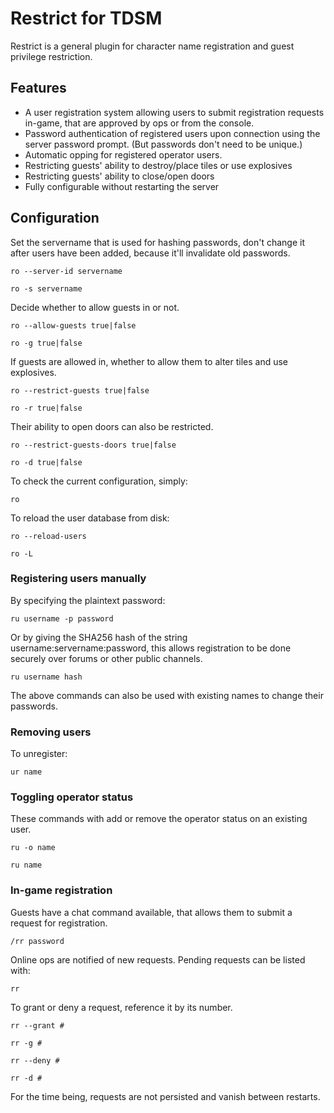 Restrict for TDSM
=================
Restrict is a general plugin for character name registration and guest
privilege restriction.

Features
--------
 + A user registration system allowing users to submit registration
   requests in-game, that are approved by ops or from the console.
 + Password authentication of registered users upon connection using
   the server password prompt. (But passwords don't need to be unique.)
 + Automatic opping for registered operator users.
 + Restricting guests' ability to destroy/place tiles or use explosives
 + Restricting guests' ability to close/open doors
 + Fully configurable without restarting the server

Configuration
-------------

Set the servername that is used for hashing passwords, don't change it
after users have been added, because it'll invalidate old passwords.

`ro --server-id servername`

`ro -s servername`

Decide whether to allow guests in or not.

`ro --allow-guests true|false`

`ro -g true|false`

If guests are allowed in, whether to allow them to alter tiles and use
explosives.

`ro --restrict-guests true|false`

`ro -r true|false`

Their ability to open doors can also be restricted.

`ro --restrict-guests-doors true|false`

`ro -d true|false`

To check the current configuration, simply:

`ro`

To reload the user database from disk:

`ro --reload-users`

`ro -L`

### Registering users manually

By specifying the plaintext password:

`ru username -p password`

Or by giving the SHA256 hash of the string username:servername:password,
this allows registration to be done securely over forums or other public
channels.

`ru username hash`

The above commands can also be used with existing names to change their
passwords.

### Removing users

To unregister:

`ur name`

### Toggling operator status

These commands with add or remove the operator status on an existing user.

`ru -o name`

`ru name`

### In-game registration

Guests have a chat command available, that allows them to submit a request
for registration.

`/rr password`

Online ops are notified of new requests. Pending requests can be listed
with:

`rr`

To grant or deny a request, reference it by its number.

`rr --grant #`

`rr -g #`

`rr --deny #`

`rr -d #`

For the time being, requests are not persisted and vanish between restarts.

